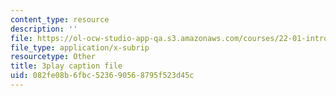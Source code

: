 ```yaml
---
content_type: resource
description: ''
file: https://ol-ocw-studio-app-qa.s3.amazonaws.com/courses/22-01-introduction-to-nuclear-engineering-and-ionizing-radiation-fall-2016/082fe08b6fbc523690568795f523d45c_9uqKU5ZDwfM.vtt
file_type: application/x-subrip
resourcetype: Other
title: 3play caption file
uid: 082fe08b-6fbc-5236-9056-8795f523d45c
---
```

